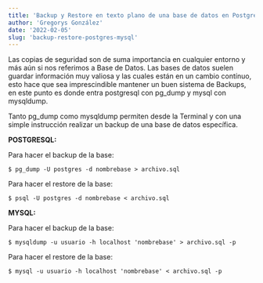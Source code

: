 ```yaml
---
title: 'Backup y Restore en texto plano de una base de datos en PostgreSQL ó MySQL'
author: 'Gregorys González'
date: '2022-02-05'
slug: 'backup-restore-postgres-mysql'
---
```


Las copias de seguridad son de suma importancia en cualquier entorno y más aún si nos referimos a Base de Datos. Las bases de datos suelen guardar información muy valiosa y las cuales están en un cambio contínuo, esto hace que sea imprescindible mantener un buen sistema de Backups, en este punto es donde entra postgresql con pg_dump y mysql con mysqldump.

Tanto pg_dump como mysqldump permiten desde la Terminal y con una simple instrucción realizar un backup de una base de datos específica.

**POSTGRESQL:**

Para hacer el backup de la base:

```
$ pg_dump -U postgres -d nombrebase > archivo.sql
```

Para hacer el restore de la base:

```
$ psql -U postgres -d nombrebase < archivo.sql
```

**MYSQL:**

Para hacer el backup de la base:

```
$ mysqldump -u usuario -h localhost 'nombrebase' > archivo.sql -p
```

Para hacer el restore de la base:

```
$ mysql -u usuario -h localhost 'nombrebase' < archivo.sql -p
```
